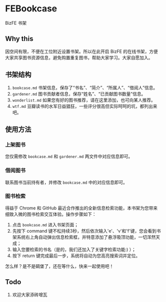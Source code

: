 # FEBookcase

BizFE 书架

## Why this

因空间有限，不便在工位附近设置书架。所以在此开启 BizFE 的在线书架，方便大家共享图书资源信息，避免购置重复图书，帮助大家学习。大家自愿加入。

## 书架结构

1. `bookcase.md` 书架信息，保存了“书名”、“简介”、“所属人”、“借阅人”信息。
2. `gardener.md` 图书贡献者信息，保存“姓名”、“已贡献图书数量”信息。
3. `wonderlist.md` 如果您有好的图书推荐，请在这里添加，也可向某人推荐。
4. `wtf.md` 豆瓣读书的水军日益猖狂，一些评分很高但实际呵呵的坑，都列出来吧。

## 使用方法

### 上架图书

您仅需修改 `bookcase.md` 和 `gardener.md` 两文件中对应信息即可。

### 借阅图书

联系图书当前持有者，并修改 `bookcase.md` 中的对应信息即可。

### 图书检索

得益于 Chrome 和 GitHub 最近合作推出的全新信息检索功能，本书架为您带来细致入微的图书检索交互体验。操作步骤如下：

  1. 点击 `bookcase.md` 进入书架页面；
  2. 先按下 command 键不松持续3秒，然后依次输入'e'、'v'和'f'键，您会看到书架系统右上角自动弹出信息检索框，并特意添加了悬浮吸顶功能，一切浑然天成； 
  3. 输入您要检索的书名（是的，我们还加入了关键字检索功能:) ）；
  4. 按下 return 键完成最后一步，系统将自动为您高亮搜索词并定位。

怎么样？是不是碉堡了，还在等什么，快来一起使用吧！

## Todo

1. 欢迎大家添砖增瓦
